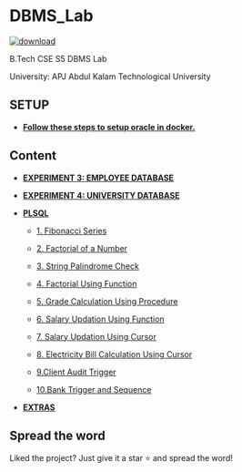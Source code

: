 # DBMS_Lab

[![download](https://img.shields.io/badge/Direct_Download-zip-blue.svg?logo=appveyor&longCache=true&style=for-the-badge)](https://github.com/5heron/DBMS_Lab/archive/refs/heads/main.zip)

B.Tech CSE S5 DBMS Lab

University: APJ Abdul Kalam Technological University
## SETUP

  - **[Follow these steps to setup oracle in docker.](Setup/README.md)**

## Content

- **[EXPERIMENT 3: EMPLOYEE DATABASE](Experiment_3/README.md)**

- **[EXPERIMENT 4: UNIVERSITY DATABASE](Experiment_4/README.md)**

- **[PLSQL](PLSQL/README.md)**
  - [1. Fibonacci Series](PLSQL#1-fibonacci-series)
  
  - [2. Factorial of a Number](PLSQL#2-factorial-of-a-number)
  
  - [3. String Palindrome Check](PLSQL#3-string-palindrome-check)
  
  - [4. Factorial Using Function](PLSQL#4-factorial-using-function)
  
  - [5. Grade Calculation Using Procedure](PLSQL#5-grade-calculation-using-procedure)
  
  - [6. Salary Updation Using Function](PLSQL#6-salary-updation-using-function)
  
  - [7. Salary Updation Using Cursor](PLSQL#7-salary-updation-using-cursor)
  
  - [8. Electricity Bill Calculation Using Cursor](PLSQL#8-electricity-bill-calculation-using-cursor)

  - [9.Client Audit Trigger](PLSQL/TRIGGER.md#9client-audit-trigger)

  - [10.Bank Trigger and Sequence](PLSQL/TRIGGER.md#10bank-trigger-and-sequence)

- **[EXTRAS](Extras/README.md)**


## Spread the word
Liked the project? Just give it a star :star: and spread the word!

